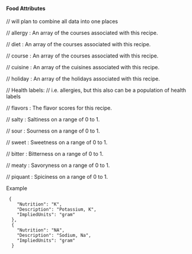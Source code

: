 #### Food Attributes

// will plan to combine all  data into one places


// allergy : An array of the courses associated with this recipe.

// diet : An array of the courses associated with this recipe.

// course : An array of the courses associated with this recipe.

// cuisine : An array of the cuisines associated with this recipe.

// holiday : An array of the holidays associated with this recipe.


// Health labels: // i.e. allergies, but this also can be a population of health labels


// flavors : The flavor scores for this recipe.

// salty : Saltiness on a range of 0 to 1.

// sour : Sourness on a range of 0 to 1.

// sweet : Sweetness on a range of 0 to 1.

// bitter : Bitterness on a range of 0 to 1.

// meaty : Savoryness on a range of 0 to 1.

// piquant : Spiciness on a range of 0 to 1.


Example
```
 {
    "Nutrition": "K",
    "Description": "Potassium, K",
    "ImpliedUnits": "gram"
  },
  {
    "Nutrition": "NA",
    "Description": "Sodium, Na",
    "ImpliedUnits": "gram"
  }
```
